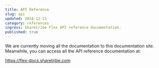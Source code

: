 ```yaml
---
title: API Reference
slug: api
updated: 2018-12-21
category: references
ingress: Sharetribe Flex API reference documentation.
published: true
---
```


We are currently moving all the documentation to this documentation site.
Meanwhile, you can access all the API reference documentation at:

https://flex-docs.sharetribe.com
